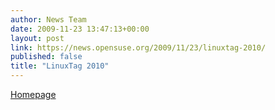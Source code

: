 ```yaml
---
author: News Team
date: 2009-11-23 13:47:13+00:00
layout: post
link: https://news.opensuse.org/2009/11/23/linuxtag-2010/
published: false
title: "LinuxTag 2010"
---
```

[Homepage](http://www.linuxtag.org/2009/)		
